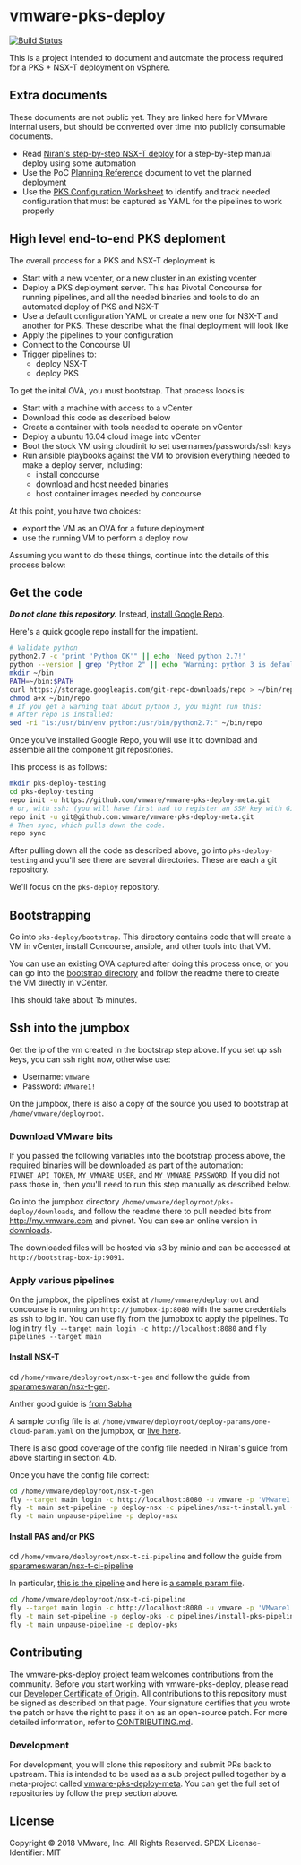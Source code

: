 # vmware-pks-deploy

[![Build Status](https://travis-ci.org/vmware/vmware-pks-deploy.svg?branch=master)](https://travis-ci.org/vmware/vmware-pks-deploy)

This is a project intended to document and automate the process required for a PKS + NSX-T deployment on vSphere.

## Extra documents

These documents are not public yet.  They are linked here for VMware internal users, but should be converted over time into publicly consumable documents.

* Read
[Niran's step-by-step NSX-T deploy](https://onevmw-my.sharepoint.com/:w:/r/personal/nevenchen_vmware_com/_layouts/15/Doc.aspx?sourcedoc=%7B06F3406E-D0A2-42AE-9F5C-F35583D92EDF%7D&file=Deploy%20NSX-T%20with%20Concourse%20V1%2004-27-2018.docx&action=default&mobileredirect=true)
for a step-by-step manual deploy using some automation
* Use the PoC [Planning Reference](https://vault.vmware.com/group/vault-main-library/document-preview?fileId=38127906) document to vet the planned deployment
* Use the [PKS Configuration Worksheet](https://vault.vmware.com/group/vault-main-library/document-preview?fileId=38127882) to identify and track needed configuration that must be captured as YAML for the pipelines to work properly

## High level end-to-end PKS deploment

The overall process for a PKS and NSX-T deployment is

* Start with a new vcenter, or a new cluster in an existing vcenter
* Deploy a PKS deployment server. This has Pivotal Concourse for running pipelines, and all the needed binaries and tools to do an automated deploy of PKS and NSX-T
* Use a default configuration YAML or create a new one for NSX-T and another for PKS. These describe what the final deployment will look like
* Apply the pipelines to your configuration
* Connect to the Concourse UI
* Trigger pipelines to:
  * deploy NSX-T
  * deploy PKS

To get the inital OVA, you must bootstrap.  That process looks is:

* Start with a machine with access to a vCenter
* Download this code as described below
* Create a container with tools needed to operate on vCenter
* Deploy a ubuntu 16.04 cloud image into vCenter
* Boot the stock VM using cloudinit to set usernames/passwords/ssh keys
* Run ansible playbooks against the VM to provision everything needed to make a deploy server, including:
  * install concourse
  * download and host needed binaries
  * host container images needed by concourse


At this point, you have two choices:

* export the VM as an OVA for a future deployment
* use the running VM to perform  a deploy now

Assuming you want to do these things, continue into the details of this process below:

## Get the code

***Do not clone this repository.***
Instead, [install Google Repo](https://source.android.com/source/downloading#installing-repo).

Here's a quick google repo install for the impatient.

```bash
# Validate python
python2.7 -c "print 'Python OK'" || echo 'Need python 2.7!'
python --version | grep "Python 2" || echo 'Warning: python 3 is default!'
mkdir ~/bin
PATH=~/bin:$PATH
curl https://storage.googleapis.com/git-repo-downloads/repo > ~/bin/repo
chmod a+x ~/bin/repo
# If you get a warning that about python 3, you might run this:
# After repo is installed:
sed -ri "1s:/usr/bin/env python:/usr/bin/python2.7:" ~/bin/repo
```

Once you've installed Google Repo, you will use it to download and assemble all the component git repositories.

This process is as follows:

``` bash
mkdir pks-deploy-testing
cd pks-deploy-testing
repo init -u https://github.com/vmware/vmware-pks-deploy-meta.git
# or, with ssh: (you will have first had to register an SSH key with Github)
repo init -u git@github.com:vmware/vmware-pks-deploy-meta.git
# Then sync, which pulls down the code.
repo sync
```

After pulling down all the code as described above, go into `pks-deploy-testing`
and you'll see there are several directories.  These are each a git repository.

We'll focus on the `pks-deploy` repository.

## Bootstrapping

Go into `pks-deploy/bootstrap`.
This directory contains code that will create a VM in vCenter, install Concourse, ansible, and other tools into that VM.

You can use an existing OVA captured after doing this process once, or you can go into the [bootstrap directory](bootstrap/)
and follow the readme there to create the VM directly in vCenter.

This should take about 15 minutes.

## Ssh into the jumpbox

Get the ip of the vm created in the bootstrap step above.
If you set up ssh keys, you can ssh right now, otherwise use:

* Username: `vmware`
* Password: `VMware1!`

On the jumpbox, there is also a copy of the source you used to bootstrap at `/home/vmware/deployroot`.

### Download VMware bits

If you passed the following variables into the bootstrap process above,
the required binaries will be downloaded as part of the automation: `PIVNET_API_TOKEN`, `MY_VMWARE_USER`, and `MY_VMWARE_PASSWORD`.
If you did not pass those in, then you'll need to run this step manually as described below.

Go into the jumpbox directory `/home/vmware/deployroot/pks-deploy/downloads`,
and follow the readme there to pull needed bits from http://my.vmware.com and pivnet.
You can see an online version in [downloads](downloads).

The downloaded files will be hosted via s3 by minio and
can be accessed at `http://bootstrap-box-ip:9091`.

### Apply various pipelines

On the jumpbox, the pipelines exist at `/home/vmware/deployroot` and concourse is running on `http://jumpbox-ip:8080` with the same credentials as ssh to log in.
You can use fly from the jumpbox to apply the pipelines. To log in try `fly --target main login -c http://localhost:8080` and `fly pipelines --target main`

#### Install NSX-T

cd `/home/vmware/deployroot/nsx-t-gen` and follow the guide from [sparameswaran/nsx-t-gen](https://github.com/sparameswaran/nsx-t-gen).

Anther good guide is [from Sabha](http://allthingsmdw.blogspot.com/2018/05/introducing-nsx-t-gen-automating-nsx-t.html)

A sample config file is at `/home/vmware/deployroot/deploy-params/one-cloud-param.yaml` on the jumpbox, or [live here](https://github.com/NiranEC77/NSX-T-Concourse-Pipeline-Onecloud-param/blob/master/one-cloud-param.yaml).

There is also good coverage of the config file needed in Niran's guide from above starting in section 4.b.

Once you have the config file correct:

``` bash
cd /home/vmware/deployroot/nsx-t-gen
fly --target main login -c http://localhost:8080 -u vmware -p 'VMware1!'
fly -t main set-pipeline -p deploy-nsx -c pipelines/nsx-t-install.yml -l ../pks-deploy/one-cloud-nsxt-param.yaml
fly -t main unpause-pipeline -p deploy-nsx
```

#### Install PAS and/or PKS

cd `/home/vmware/deployroot/nsx-t-ci-pipeline` and follow the guide from [sparameswaran/nsx-t-ci-pipeline](https://github.com/sparameswaran/nsx-t-ci-pipeline)

In particular, [this is the pipeline](https://github.com/sparameswaran/nsx-t-ci-pipeline/blob/master/pipelines/install-pks-pipeline.yml) and here is [a sample param file](https://github.com/sparameswaran/nsx-t-ci-pipeline/blob/master/pipelines/pks-params.sample.yml).

``` bash
cd /home/vmware/deployroot/nsx-t-ci-pipeline
fly --target main login -c http://localhost:8080 -u vmware -p 'VMware1!'
fly -t main set-pipeline -p deploy-pks -c pipelines/install-pks-pipeline.yml -l ../pks-deploy/pks-params.sample.yml
fly -t main unpause-pipeline -p deploy-pks
```

## Contributing

The vmware-pks-deploy project team welcomes contributions from the community. Before you start working with vmware-pks-deploy, please read our [Developer Certificate of Origin](https://cla.vmware.com/dco). All contributions to this repository must be signed as described on that page. Your signature certifies that you wrote the patch or have the right to pass it on as an open-source patch. For more detailed information, refer to [CONTRIBUTING.md](CONTRIBUTING.md).

### Development

For development, you will clone this repository and submit PRs back to upstream.
This is intended to be used as a sub project pulled together by a meta-project called [vmware-pks-deploy-meta](https://github.com/vmware/vmware-pks-deploy-meta).
You can get the full set of repositories by follow the prep section above.

## License

Copyright © 2018 VMware, Inc. All Rights Reserved.
SPDX-License-Identifier: MIT
